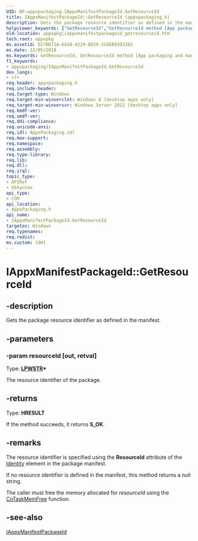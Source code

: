 ```yaml
---
UID: NF:appxpackaging.IAppxManifestPackageId.GetResourceId
title: IAppxManifestPackageId::GetResourceId (appxpackaging.h)
description: Gets the package resource identifier as defined in the manifest.helpviewer_keywords: ["GetResourceId","GetResourceId method [App packaging and management]","GetResourceId method [App packaging and management]","IAppxManifestPackageId interface","IAppxManifestPackageId interface [App packaging and management]","GetResourceId method","IAppxManifestPackageId.GetResourceId","IAppxManifestPackageId::GetResourceId","appxpackaging/IAppxManifestPackageId::GetResourceId","appxpkg.iappxmanifestpackageid_getresourceid"]
old-location: appxpkg\iappxmanifestpackageid_getresourceid.htm
tech.root: appxpkg
ms.assetid: D17BD71A-6418-4229-8829-2C8EB9393285
ms.date: 12/05/2018
ms.keywords: GetResourceId, GetResourceId method [App packaging and management], GetResourceId method [App packaging and management],IAppxManifestPackageId interface, IAppxManifestPackageId interface [App packaging and management],GetResourceId method, IAppxManifestPackageId.GetResourceId, IAppxManifestPackageId::GetResourceId, appxpackaging/IAppxManifestPackageId::GetResourceId, appxpkg.iappxmanifestpackageid_getresourceid
f1_keywords:
- appxpackaging/IAppxManifestPackageId.GetResourceId
dev_langs:
- c++
req.header: appxpackaging.h
req.include-header: 
req.target-type: Windows
req.target-min-winverclnt: Windows 8 [desktop apps only]
req.target-min-winversvr: Windows Server 2012 [desktop apps only]
req.kmdf-ver: 
req.umdf-ver: 
req.ddi-compliance: 
req.unicode-ansi: 
req.idl: AppxPackaging.idl
req.max-support: 
req.namespace: 
req.assembly: 
req.type-library: 
req.lib: 
req.dll: 
req.irql: 
topic_type:
- APIRef
- kbSyntax
api_type:
- COM
api_location:
- AppxPackaging.h
api_name:
- IAppxManifestPackageId.GetResourceId
targetos: Windows
req.typenames: 
req.redist: 
ms.custom: 19H1
---
```


# IAppxManifestPackageId::GetResourceId


## -description


Gets the package resource identifier as defined in the manifest.


## -parameters




### -param resourceId [out, retval]

Type: <b><a href="https://docs.microsoft.com/windows/desktop/WinProg/windows-data-types">LPWSTR</a>*</b>

The resource identifier of the package.


## -returns



Type: <b>HRESULT</b>

If the method succeeds, it returns <b>S_OK</b>. 




## -remarks



The resource identifier is specified using the <b>ResourceId</b> attribute of the <a href="https://docs.microsoft.com/uwp/schemas/appxpackage/appxmanifestschema/element-identity">Identity</a> element in the package manifest.

If no resource identifier is defined in the manifest, this method returns a null string.

The caller must free the memory allocated for <i>resourceId</i> using the <a href="https://docs.microsoft.com/windows/desktop/api/combaseapi/nf-combaseapi-cotaskmemfree">CoTaskMemFree</a> function.




## -see-also




<a href="https://docs.microsoft.com/windows/desktop/api/appxpackaging/nn-appxpackaging-iappxmanifestpackageid">IAppxManifestPackageId</a>
 

 

